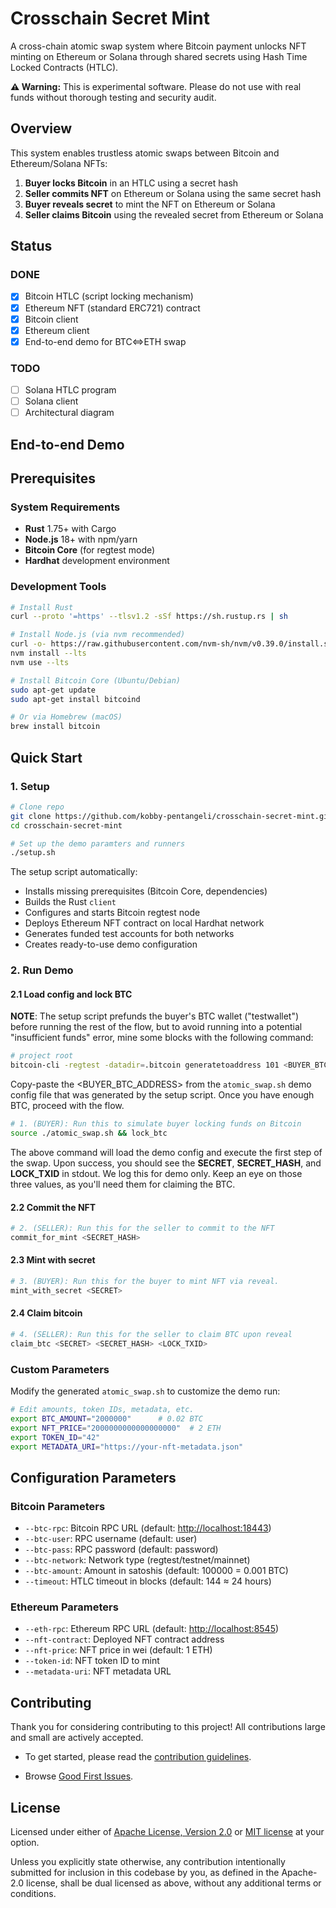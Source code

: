 # Crosschain Secret Mint

A cross-chain atomic swap system where Bitcoin payment unlocks NFT minting on Ethereum or Solana through shared secrets using Hash Time Locked Contracts (HTLC).

**⚠️ Warning:** This is experimental software. Please do not use with real funds without thorough testing and security audit.

## Overview

This system enables trustless atomic swaps between Bitcoin and Ethereum/Solana NFTs:

1. **Buyer locks Bitcoin** in an HTLC using a secret hash
2. **Seller commits NFT** on Ethereum or Solana using the same secret hash  
3. **Buyer reveals secret** to mint the NFT on Ethereum or Solana
4. **Seller claims Bitcoin** using the revealed secret from Ethereum or Solana

## Status

### DONE

- [x] Bitcoin HTLC (script locking mechanism)
- [x] Ethereum NFT (standard ERC721) contract
- [x] Bitcoin client
- [x] Ethereum client
- [x] End-to-end demo for BTC<=>ETH swap

### TODO

- [ ] Solana HTLC program
- [ ] Solana client
- [ ] Architectural diagram

## End-to-end Demo

## Prerequisites

### System Requirements

- **Rust** 1.75+ with Cargo
- **Node.js** 18+ with npm/yarn
- **Bitcoin Core** (for regtest mode)
- **Hardhat** development environment

### Development Tools

```bash
# Install Rust
curl --proto '=https' --tlsv1.2 -sSf https://sh.rustup.rs | sh

# Install Node.js (via nvm recommended)
curl -o- https://raw.githubusercontent.com/nvm-sh/nvm/v0.39.0/install.sh | bash
nvm install --lts
nvm use --lts

# Install Bitcoin Core (Ubuntu/Debian)
sudo apt-get update
sudo apt-get install bitcoind

# Or via Homebrew (macOS)
brew install bitcoin
```

## Quick Start

### 1. Setup

```bash
# Clone repo
git clone https://github.com/kobby-pentangeli/crosschain-secret-mint.git
cd crosschain-secret-mint

# Set up the demo paramters and runners
./setup.sh
```

The setup script automatically:

- Installs missing prerequisites (Bitcoin Core, dependencies)
- Builds the Rust `client`
- Configures and starts Bitcoin regtest node
- Deploys Ethereum NFT contract on local Hardhat network
- Generates funded test accounts for both networks
- Creates ready-to-use demo configuration

### 2. Run Demo

#### 2.1 Load config and lock BTC

**NOTE**: The setup script prefunds the buyer's BTC wallet ("testwallet") before running the rest of the flow, but to avoid running into a potential "insufficient funds" error, mine some blocks with the following command:

```bash
# project root
bitcoin-cli -regtest -datadir=.bitcoin generatetoaddress 101 <BUYER_BTC_ADDRESS>
```

Copy-paste the <BUYER_BTC_ADDRESS> from the `atomic_swap.sh` demo config file that was generated by the setup script. Once you have enough BTC, proceed with the flow.

```bash
# 1. (BUYER): Run this to simulate buyer locking funds on Bitcoin
source ./atomic_swap.sh && lock_btc
```

The above command will load the demo config and execute the first step of the swap. Upon success, you should see the **SECRET**, **SECRET_HASH**, and **LOCK_TXID** in stdout. We log this for demo only. Keep an eye on those three values, as you'll need them for claiming the BTC.

#### 2.2 Commit the NFT

```bash
# 2. (SELLER): Run this for the seller to commit to the NFT
commit_for_mint <SECRET_HASH>
```

#### 2.3 Mint with secret

```bash
# 3. (BUYER): Run this for the buyer to mint NFT via reveal.
mint_with_secret <SECRET>
```

#### 2.4 Claim bitcoin

```bash
# 4. (SELLER): Run this for the seller to claim BTC upon reveal
claim_btc <SECRET> <SECRET_HASH> <LOCK_TXID>
```

### Custom Parameters

Modify the generated `atomic_swap.sh` to customize the demo run:

```bash
# Edit amounts, token IDs, metadata, etc.
export BTC_AMOUNT="2000000"      # 0.02 BTC
export NFT_PRICE="2000000000000000000"  # 2 ETH
export TOKEN_ID="42"
export METADATA_URI="https://your-nft-metadata.json"
```

## Configuration Parameters

### Bitcoin Parameters

- `--btc-rpc`: Bitcoin RPC URL (default: <http://localhost:18443>)
- `--btc-user`: RPC username (default: user)  
- `--btc-pass`: RPC password (default: password)
- `--btc-network`: Network type (regtest/testnet/mainnet)
- `--btc-amount`: Amount in satoshis (default: 100000 = 0.001 BTC)
- `--timeout`: HTLC timeout in blocks (default: 144 ≈ 24 hours)

### Ethereum Parameters

- `--eth-rpc`: Ethereum RPC URL (default: <http://localhost:8545>)
- `--nft-contract`: Deployed NFT contract address
- `--nft-price`: NFT price in wei (default: 1 ETH)
- `--token-id`: NFT token ID to mint
- `--metadata-uri`: NFT metadata URL

## Contributing

Thank you for considering contributing to this project! All contributions large and small are actively accepted.

- To get started, please read the [contribution guidelines](https://github.com/kobby-pentangeli/crosschain-secret-mint/blob/main/CONTRIBUTING.md).

- Browse [Good First Issues](https://github.com/kobby-pentangeli/crosschain-secret-mint/labels/good%20first%20issue).

## License

Licensed under either of [Apache License, Version 2.0](./LICENSE-APACHE) or [MIT license](./LICENSE-MIT) at your option.

Unless you explicitly state otherwise, any contribution intentionally submitted for inclusion in this codebase by you, as defined in the Apache-2.0 license, shall be dual licensed as above, without any additional terms or conditions.
